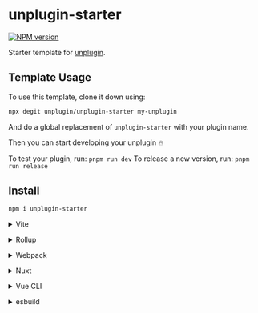 # unplugin-starter

[![NPM version](https://img.shields.io/npm/v/unplugin-starter?color=a1b858&label=)](https://www.npmjs.com/package/unplugin-starter)

Starter template for [unplugin](https://github.com/unjs/unplugin).

## Template Usage

To use this template, clone it down using:

```bash
npx degit unplugin/unplugin-starter my-unplugin
```

And do a global replacement of `unplugin-starter` with your plugin name.

Then you can start developing your unplugin 🔥

To test your plugin, run: `pnpm run dev`
To release a new version, run: `pnpm run release`

## Install

```bash
npm i unplugin-starter
```

<details>
<summary>Vite</summary><br>

```ts
// vite.config.ts
import Starter from 'unplugin-starter/vite';

export default defineConfig({
	plugins: [
		Starter({ /* options */ }),
	],
});
```

Example: [`playground/`](./playground/)

<br></details>

<details>
<summary>Rollup</summary><br>

```ts
// rollup.config.js
import Starter from 'unplugin-starter/rollup';

export default {
	plugins: [
		Starter({ /* options */ }),
	],
};
```

<br></details>


<details>
<summary>Webpack</summary><br>

```ts
// webpack.config.js
module.exports = {
	/* ... */
	plugins: [
		require('unplugin-starter/webpack')({ /* options */ })
	]
};
```

<br></details>

<details>
<summary>Nuxt</summary><br>

```ts
// nuxt.config.js
export default defineNuxtConfig({
	modules: [
		['unplugin-starter/nuxt', { /* options */ }],
	],
});
```

> This module works for both Nuxt 2 and [Nuxt Vite](https://github.com/nuxt/vite)

<br></details>

<details>
<summary>Vue CLI</summary><br>

```ts
// vue.config.js
module.exports = {
	configureWebpack: {
		plugins: [
			require('unplugin-starter/webpack')({ /* options */ }),
		],
	},
};
```

<br></details>

<details>
<summary>esbuild</summary><br>

```ts
// esbuild.config.js
import { build } from 'esbuild';
import Starter from 'unplugin-starter/esbuild';

build({
	plugins: [Starter()],
});
```

<br></details>
